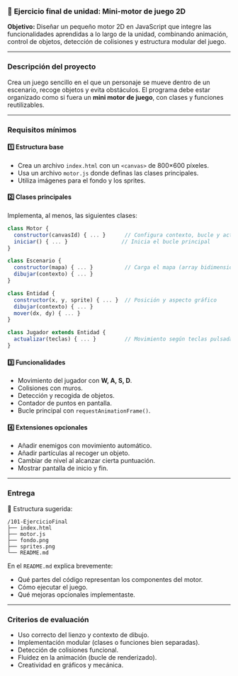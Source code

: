 

### 🧩 **Ejercicio final de unidad: Mini-motor de juego 2D**

**Objetivo:**
Diseñar un pequeño motor 2D en JavaScript que integre las funcionalidades aprendidas a lo largo de la unidad, combinando animación, control de objetos, detección de colisiones y estructura modular del juego.

---

### **Descripción del proyecto**

Crea un juego sencillo en el que un personaje se mueve dentro de un escenario, recoge objetos y evita obstáculos.
El programa debe estar organizado como si fuera un **mini motor de juego**, con clases y funciones reutilizables.

---

### **Requisitos mínimos**

#### 1️⃣ Estructura base

* Crea un archivo `index.html` con un `<canvas>` de 800×600 píxeles.
* Usa un archivo `motor.js` donde definas las clases principales.
* Utiliza imágenes para el fondo y los sprites.

#### 2️⃣ Clases principales

Implementa, al menos, las siguientes clases:

```javascript
class Motor {
  constructor(canvasId) { ... }      // Configura contexto, bucle y actualización
  iniciar() { ... }                 // Inicia el bucle principal
}

class Escenario {
  constructor(mapa) { ... }          // Carga el mapa (array bidimensional)
  dibujar(contexto) { ... }
}

class Entidad {
  constructor(x, y, sprite) { ... }  // Posición y aspecto gráfico
  dibujar(contexto) { ... }
  mover(dx, dy) { ... }
}

class Jugador extends Entidad {
  actualizar(teclas) { ... }         // Movimiento según teclas pulsadas
}
```

#### 3️⃣ Funcionalidades

* Movimiento del jugador con **W, A, S, D**.
* Colisiones con muros.
* Detección y recogida de objetos.
* Contador de puntos en pantalla.
* Bucle principal con `requestAnimationFrame()`.

#### 4️⃣ Extensiones opcionales

* Añadir enemigos con movimiento automático.
* Añadir partículas al recoger un objeto.
* Cambiar de nivel al alcanzar cierta puntuación.
* Mostrar pantalla de inicio y fin.

---

### **Entrega**

📂 Estructura sugerida:

```
/101-EjercicioFinal
├── index.html
├── motor.js
├── fondo.png
├── sprites.png
└── README.md
```

En el `README.md` explica brevemente:

* Qué partes del código representan los componentes del motor.
* Cómo ejecutar el juego.
* Qué mejoras opcionales implementaste.

---

### **Criterios de evaluación**

* Uso correcto del lienzo y contexto de dibujo.
* Implementación modular (clases o funciones bien separadas).
* Detección de colisiones funcional.
* Fluidez en la animación (bucle de renderizado).
* Creatividad en gráficos y mecánica.



